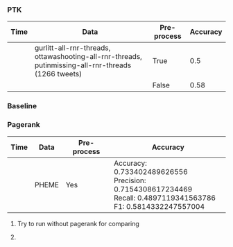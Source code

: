 ### PTK

Time | Data | Pre-process | Accuracy
--- | --- | --- | ---
| | gurlitt-all-rnr-threads, ottawashooting-all-rnr-threads, putinmissing-all-rnr-threads (1266 tweets) | True | 0.5
| | | False | 0.58

### Baseline


### Pagerank

Time | Data | Pre-process | Accuracy
--- | --- | --- | ---
| | PHEME | Yes | Accuracy: 0.733402489626556 <br>Precision: 0.7154308617234469 <br>Recall: 0.4897119341563786 <br>F1: 0.5814332247557004


1. Try to run without pagerank for comparing


2. 